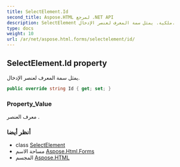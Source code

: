 ```yaml
---
title: SelectElement.Id
second_title: Aspose.HTML لمرجع .NET API
description: SelectElement ملكية. يمثل سمة المعرف لعنصر الإدخال.
type: docs
weight: 10
url: /ar/net/aspose.html.forms/selectelement/id/
---
```

## SelectElement.Id property

يمثل سمة المعرف لعنصر الإدخال.

```csharp
public override string Id { get; set; }
```

### Property_Value

معرف العنصر .

### أنظر أيضا

* class [SelectElement](../)
* مساحة الاسم [Aspose.Html.Forms](../../selectelement/)
* المجسم [Aspose.HTML](../../../)


